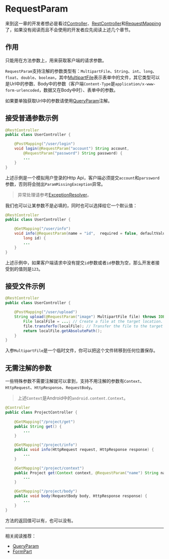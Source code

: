 # RequestParam

来到这一章的开发者想必是看过[Controller](controller.md)、[RestController](restContoller.md)和[RequestMapping](requestMapping.md)了，如果没有阅读而且不会使用的开发者应先阅读上述几个章节。

## 作用
只能用在方法参数上，用来获取客户端的请求参数。

`RequestParam`支持注解的参数类型有：`MultipartFile`、`String`、`int`、`long`、`float`、`double`、`boolean`，其中[MultipartFile](../class/multipartFile.md)表示表单中的文件，其它类型可以是Url中的参数、Body中的参数（客户端`Content-Type`是`application/x-www-form-urlencoded`，数据又在Body中时）、表单中的参数。

如果要单独获取Url中的参数请使用[QueryParam](queryParam.md)注解。

## 接受普通参数示例
```java
@RestController
public class UserController {

    @PostMapping("/user/login")
    void login(@RequestParam("account") String account,
        @RequestParam("password") String password) {
        ...
    }
}
```
上述示例是一个模拟用户登录的Http Api，客户端必须提交`account`和`parssword`参数，否则将会抛出`ParamMissingException`异常。

> 异常处理请参考[ExceptionResolver](../class/exception.md)。

我们也可以让某参数不是必填的，同时也可以选择给它一个默认值：
```java
@RestController
public class UserController {

    @GetMapping("/user/info")
    void info(@RequestParam(name = "id",  required = false, defaultValue = "123")
        long id) {
        ...
    }
}
```
上述示例中，如果客户端请求中没有提交`id`参数或者`id`参数为空，那么开发者接受到的值则是`123`。

## 接受文件示例
```java
@RestController
public class UserController {

    @PostMapping("/user/upload")
    String upload(@RequestParam("image") MultipartFile file) throws IOException {
        File localFile = ...; // Create a file at the target location.
        file.transferTo(localFile); // Transfer the file to the target location.
        return localFile.getAbsolutePath();
    }
}
```

入参`MultipartFile`是一个临时文件，你可以把这个文件转移到任何位置保存。

## 无需注解的参数
一些特殊参数不需要注解就可以拿到，支持不用注解的参数有`Context`、`HttpRequest`、`HttpResponse`、`RequestBody`。

> 上述`Context`是Android中的`android.content.Context`。

```java
@Controller
public class ProjectController {
    
    @GetMapping("/project/get")
    public String get() {
        ...
    }

    @GetMapping("/project/info")
    public void info(HttpRequest request, HttpResponse response) {
        ...
    }

    @GetMapping("/project/context")
    public Project get(Context context, @RequestParam("name") String name) {
        ...
    }

    @GetMapping("/project/body")
    public void body(RequestBody body, HttpResponse response) {
        ...
    }
}
```

方法的返回值可以有，也可以没有。

----

相关阅读推荐：  
* [QueryParam](queryParam.md)  
* [FormPart](formPart.md)  